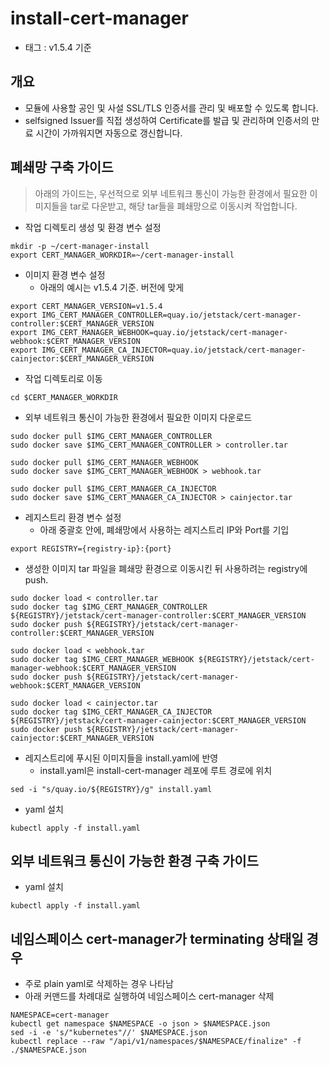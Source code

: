 # install-cert-manager
* 태그 : v1.5.4 기준

## 개요

- 모듈에 사용할 공인 및 사설 SSL/TLS 인증서를 관리 및 배포할 수 있도록 합니다.
- selfsigned Issuer를 직접 생성하여 Certificate를 발급 및 관리하며 인증서의 만료 시간이 가까워지면 자동으로 갱신합니다.

## 폐쇄망 구축 가이드

> 아래의 가이드는, 우선적으로 외부 네트워크 통신이 가능한 환경에서 필요한 이미지들을 tar로 다운받고, 해당 tar들을 폐쇄망으로 이동시켜 작업합니다. 

* 작업 디렉토리 생성 및 환경 변수 설정
```
mkdir -p ~/cert-manager-install
export CERT_MANAGER_WORKDIR=~/cert-manager-install
```

* 이미지 환경 변수 설정
  * 아래의 예시는 v1.5.4 기준. 버전에 맞게 
```
export CERT_MANAGER_VERSION=v1.5.4
export IMG_CERT_MANAGER_CONTROLLER=quay.io/jetstack/cert-manager-controller:$CERT_MANAGER_VERSION
export IMG_CERT_MANAGER_WEBHOOK=quay.io/jetstack/cert-manager-webhook:$CERT_MANAGER_VERSION
export IMG_CERT_MANAGER_CA_INJECTOR=quay.io/jetstack/cert-manager-cainjector:$CERT_MANAGER_VERSION
```
* 작업 디렉토리로 이동
```
cd $CERT_MANAGER_WORKDIR
```
* 외부 네트워크 통신이 가능한 환경에서 필요한 이미지 다운로드
```
sudo docker pull $IMG_CERT_MANAGER_CONTROLLER
sudo docker save $IMG_CERT_MANAGER_CONTROLLER > controller.tar

sudo docker pull $IMG_CERT_MANAGER_WEBHOOK
sudo docker save $IMG_CERT_MANAGER_WEBHOOK > webhook.tar

sudo docker pull $IMG_CERT_MANAGER_CA_INJECTOR
sudo docker save $IMG_CERT_MANAGER_CA_INJECTOR > cainjector.tar
```
* 레지스트리 환경 변수 설정
  * 아래 중괄호 안에, 폐쇄망에서 사용하는 레지스트리 IP와 Port를 기입
```
export REGISTRY={registry-ip}:{port}
```

* 생성한 이미지 tar 파일을 폐쇄망 환경으로 이동시킨 뒤 사용하려는 registry에 push.
```
sudo docker load < controller.tar
sudo docker tag $IMG_CERT_MANAGER_CONTROLLER ${REGISTRY}/jetstack/cert-manager-controller:$CERT_MANAGER_VERSION
sudo docker push ${REGISTRY}/jetstack/cert-manager-controller:$CERT_MANAGER_VERSION

sudo docker load < webhook.tar
sudo docker tag $IMG_CERT_MANAGER_WEBHOOK ${REGISTRY}/jetstack/cert-manager-webhook:$CERT_MANAGER_VERSION
sudo docker push ${REGISTRY}/jetstack/cert-manager-webhook:$CERT_MANAGER_VERSION

sudo docker load < cainjector.tar
sudo docker tag $IMG_CERT_MANAGER_CA_INJECTOR ${REGISTRY}/jetstack/cert-manager-cainjector:$CERT_MANAGER_VERSION
sudo docker push ${REGISTRY}/jetstack/cert-manager-cainjector:$CERT_MANAGER_VERSION
```

* 레지스트리에 푸시된 이미지들을 install.yaml에 반영
  * install.yaml은 install-cert-manager 레포에 루트 경로에 위치  
```
sed -i "s/quay.io/${REGISTRY}/g" install.yaml	 	 
```

* yaml 설치
```
kubectl apply -f install.yaml
```

## 외부 네트워크 통신이 가능한 환경 구축 가이드
* yaml 설치
```
kubectl apply -f install.yaml
```
## 네임스페이스 cert-manager가 terminating 상태일 경우
* 주로 plain yaml로 삭제하는 경우 나타남
* 아래 커맨드를 차례대로 실행하여 네임스페이스 cert-manager 삭제
```
NAMESPACE=cert-manager
kubectl get namespace $NAMESPACE -o json > $NAMESPACE.json
sed -i -e 's/"kubernetes"//' $NAMESPACE.json
kubectl replace --raw "/api/v1/namespaces/$NAMESPACE/finalize" -f ./$NAMESPACE.json
```

